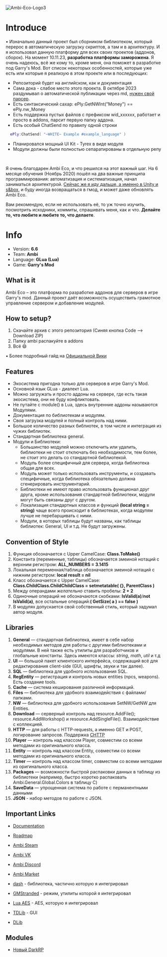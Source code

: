 ![Ambi-Eco-Logo3](https://i.ibb.co/5MqgC1M/ambi-eco-banner-github.png)

# Introduce

• Изначально данный проект был сборником библиотеком, который перерос в автоматическую загрузку скриптов, а там и в архитектуру. И я использовал данную платформу для всех своих проектов (аддонов, сборок). На момент 10.11.23, **разработка платформы заморожена**. Я очень надеюсь, всё же кому то, кроме меня, она поможет в разработке под Garry's Mod. Вот список некоторых особенностей, которые уже есть или которые я реализую в этом проекте или в последующих:

* Репозиторий будет на английском, как и документация
* Сама дока - слабое место этого проекта. В октябре 2023 раздумывал о автоматической публикации через md, [нужен свой парсер](https://www.youtube.com/watch?v=-SvQqwf1_xc).
* Есть синтаксический сахар: ePly:GetNWInt("Money") == ePly.nw_Money
* Есть поддержка пустых файлов с префиксом wid_xxxxxx, работает и просто в addons, парсит первую папку аддона. 
* Есть особый ChatSend по правилу одной строки
```lua 
  ePly:ChatSend( "~WHITE~ Example #example_language" )
```
* Планировался мощный UI Kit - Tyrex в виде модуля
* Модули должны были полностью сепаратированы в отдельную репу

<br>

Я очень благодарен Ambi Eco, и что решился на этот важный шаг. На 6 месяце обучения (Ноябрь 2020) пошёл на два важные принципа программирования: автоматизация и систематизация, начал заниматься архитектурой. [Сейчас же я иду дальше, а именно в Unity и s&box](https://t.me/titanovka), и буду иногда возвращаться в гмод, и может даже обновлять Ambi Eco.

Вам рекомендую, если не использовать её, то уж точно изучить, посмотрить исходники, коммиты, спрашивать меня, как и что. **Делайте то, что любите и любите то, что делаете**. 


# Info

* Version: __6.6__
* Team: __Ambi__
* Language: __GLua (Lua)__
* Game: __Garry's Mod__

## What is it

Ambi Eco – это платформа по разработке аддонов для серверов в игре Garry's mod. Данный проект даёт возможность осуществить грамотное управление сервером и добавление модулей.

## How to setup?

  1. Скачайте архив с этого репозитория (Синяя кнопка Code --> Download ZIP)
  2. Папку ambi распакуйте в addons
  3. Всё 😄

• Более подробный гайд на [Официальной Вики](https://titanovskyteam.gitbook.io/ambi-eco/information/setup)

## Features

*   Экосистема пригодна только для серверов в игре Garry's Mod.
*   Основной язык GLua - диалект Lua.
*   Можно загружать и просто аддоны на сервере, где есть такая экосистема, они не буду конфликтовать.
*   Не путайте с module() в Lua, здесь внутренние аддоны называются Модулями.
*   Документация по библиотекам и модулям.
*   Своя загрузка модулей и полный контроль над ними.
*   Большое количество разных библиотек, в том числе и интеграция из чужих библиотек.
*   Стандартная библиотека general.
*   Модули и Библиотеки:
    * Большинство модулей можно отключить или удалить, библиотеки не стоит отключать без необходимости, тем более, не стоит это делать со стандартной библиотекой. 
    * Модуль более специфичный для сервера, когда библиотека общая для всех. 
    * Модуль может только использовать инструменты, и создавать специфичные, когда библиотека обязательно должна сгенерировать инструментарий.
    * Библиотеки не имеют право использовать функционал друг друга, кроме использования стандартной библиотеки, модули могут быть связаны друг с другом.
    * Локализация стандартных классов и функций **(local string = string)** чаще всего происходит в библиотеках, когда модулям лучше не перебарщивать с ними.
    * Модули, в которых таблицы будут названы, как таблицы библиотек: General, UI и т.д. Не будут загружены.

## Convention of Style

  1. Функция обозначается с Upper CamelCase: __Class.ToMake()__
  2. Константа (переменные, таблицы) обозначается змеиной нотаций с верхним регистром: __ALL_NUMBERS = 3.1415__
  3. Локальная переменная/таблица обозначается змеиной нотаций с нижним регистром: __local result = nil__
  4. Класс обозначается с Upper CamelCase: __Class.ChildClass.ChildChildClass = setmetatable( {}, ParentClass )__
  5. Между операндами _желательно_ ставить пробелы: __2 + 2__
  6. Одиночные операций не обозначаются скобками: __IsValid(a)__/__not IsValid(a)__, все остальные операций:__( GetSize( a ) == false )__
  7. В модулях допускается свой собственный стиль, который задумал автор модуля.

## Libraries

  1. **General** — стандартная библиотека, имеет в себе набор необходимых методов для работы с другими библиотеками и модулями. В ней также есть утилиты для разработчиков и глобальные константы.  Здесь имеются классы: _string_, _math_, _util_ и т.д
  2. **UI** — большой пакет клиентского интерфейса, содержащий всё для редактирования client-side (GUI, шрифты, звуки и так далее).
  3. **SQL** — библиотека для удобного использования SQL.
  4. **RegEntity** — регистрация и контроль новых entities (npcs, weapons). Есть создание tools.
  5. **Cache** — система кеширования различной информаций.
  6. **Files** — библиотека для удобного взаимодействия с файлами/папками.
  7. **NW** — библиотека для удобного использования SetNW/GetNW для Entities.
  8. **Download** — серверный контроль над resource.AddFile(); resource.AddWorkshop() и resource.AddSingleFile(). Взаимодействие с коллекцией.
  9. **HTTP** — для работы с HTTP-requests, а именно GET и POST, логирование запросов. Поддержка [CHTTP](https://github.com/timschumi/gmod-chttp)
  10. **Player** — контроль над классом Player, совместим со всеми методами из оригинального класса.
  11. **Entity** — контроль над классом Entity, совместим со всеми методами из оригинального класса.
  12. **Timer** — контроль над классом timer, совместим со всеми методами из оригинального класса.
  13. **Packages** — возможности быстрой распаковки данных в таблицу из библиотеки (например, быстро коротко распаковать Ambi.General.Global.Colors в таблицу C)
  14. **SaveData** — упрощенная система по работе с перманентными данными
  15. **JSON** - набор методов по работе с JSON. 

## Important Links
 * [Documentation](https://titanovskyteam.gitbook.io/ambi-eco)
 * [Roadmap](https://trello.com/b/lIXpnz0s/ambi-eco-roadmap)
 * [Ambi Steam](https://steamcommunity.com/groups/ambiteam)
 * [Ambi VK](https://vk.com/ambi_team)
 * [Ambi Discord](https://discord.com/invite/jQHvsHX9eV) 
 * [Ambi Market](https://vk.com/ambi_market) 

 * [dash](https://github.com/SuperiorServers/dash) - библиотека, частично которую я интегрировал
 * [GMStranded](https://github.com/Odic-Force/GMStranded) - режим, утилиты которой я интегрировал
 * [Lua AES](https://github.com/idiomic/Lua_AES/tree/d25c2c191a3b54afe9fc8b85cd0123a2bcfb2494) - AES, которую я интегрировал
 * [TDLib](https://github.com/Threebow/tdlib) - GUI
 * [DLib](https://gitlab.com/DBotThePony/DLib/-/tree/master/)

## Modules
 * [Новый DarkRP](https://github.com/Titanovsky/AE-DarkRP)
